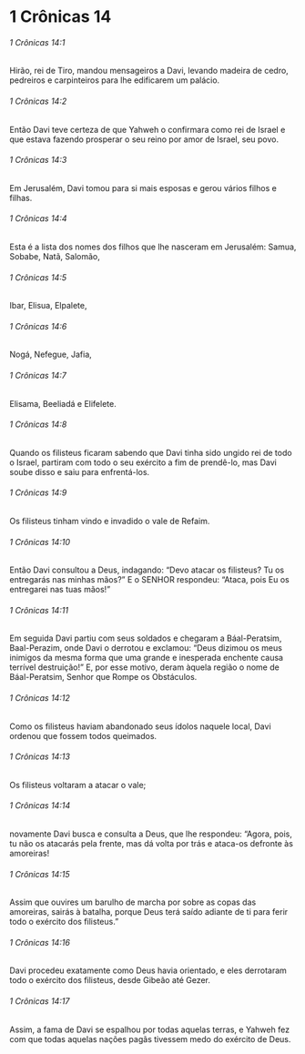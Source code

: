 # 1 Crônicas 14

###### 1 Crônicas 14:1

Hirão, rei de Tiro, mandou mensageiros a Davi, levando madeira de cedro, pedreiros e carpinteiros para lhe edificarem um palácio.

###### 1 Crônicas 14:2

Então Davi teve certeza de que Yahweh o confirmara como rei de Israel e que estava fazendo prosperar o seu reino por amor de Israel, seu povo.

###### 1 Crônicas 14:3

Em Jerusalém, Davi tomou para si mais esposas e gerou vários filhos e filhas.

###### 1 Crônicas 14:4

Esta é a lista dos nomes dos filhos que lhe nasceram em Jerusalém: Samua, Sobabe, Natã, Salomão,

###### 1 Crônicas 14:5

Ibar, Elisua, Elpalete,

###### 1 Crônicas 14:6

Nogá, Nefegue, Jafia,

###### 1 Crônicas 14:7

Elisama, Beeliadá e Elifelete.

###### 1 Crônicas 14:8

Quando os filisteus ficaram sabendo que Davi tinha sido ungido rei de todo o Israel, partiram com todo o seu exército a fim de prendê-lo, mas Davi soube disso e saiu para enfrentá-los.

###### 1 Crônicas 14:9

Os filisteus tinham vindo e invadido o vale de Refaim.

###### 1 Crônicas 14:10

Então Davi consultou a Deus, indagando: “Devo atacar os filisteus? Tu os entregarás nas minhas mãos?” E o SENHOR respondeu: “Ataca, pois Eu os entregarei nas tuas mãos!”

###### 1 Crônicas 14:11

Em seguida Davi partiu com seus soldados e chegaram a Báal-Peratsim, Baal-Perazim, onde Davi o derrotou e exclamou: “Deus dizimou os meus inimigos da mesma forma que uma grande e inesperada enchente causa terrível destruição!” E, por esse motivo, deram àquela região o nome de Báal-Peratsim, Senhor que Rompe os Obstáculos.

###### 1 Crônicas 14:12

Como os filisteus haviam abandonado seus ídolos naquele local, Davi ordenou que fossem todos queimados.

###### 1 Crônicas 14:13

Os filisteus voltaram a atacar o vale;

###### 1 Crônicas 14:14

novamente Davi busca e consulta a Deus, que lhe respondeu: “Agora, pois, tu não os atacarás pela frente, mas dá volta por trás e ataca-os defronte às amoreiras!

###### 1 Crônicas 14:15

Assim que ouvires um barulho de marcha por sobre as copas das amoreiras, sairás à batalha, porque Deus terá saído adiante de ti para ferir todo o exército dos filisteus.”

###### 1 Crônicas 14:16

Davi procedeu exatamente como Deus havia orientado, e eles derrotaram todo o exército dos filisteus, desde Gibeão até Gezer.

###### 1 Crônicas 14:17

Assim, a fama de Davi se espalhou por todas aquelas terras, e Yahweh fez com que todas aquelas nações pagãs tivessem medo do exército de Deus.

